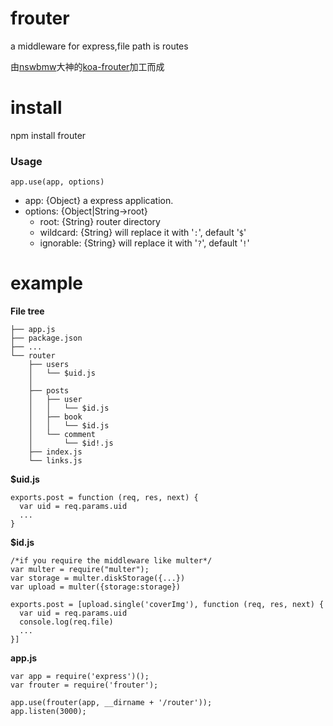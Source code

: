 # frouter
  a middleware for express,file path is routes
  
  由[nswbmw](https://github.com/nswbmw)大神的[koa-frouter](https://github.com/nswbmw/koa-frouter)加工而成

# install
  npm install frouter

### Usage

```
app.use(app, options)
```
- app: {Object} a express application.
- options: {Object|String->root}
  - root: {String} router directory
  - wildcard: {String} will replace it with '`:`', default '`$`'
  - ignorable: {String} will replace it with '`?`', default '`!`'

# example

**File tree**

```
├── app.js
├── package.json
├── ...
└── router
    ├── users
    │   └── $uid.js
    │
    ├── posts
    │   ├── user
    │   │   └── $id.js
    │   ├── book
    │   │   └── $id.js
    │   └── comment
    │       └── $id!.js
    ├── index.js
    └── links.js
```
**$uid.js**

```
exports.post = function (req, res, next) {
  var uid = req.params.uid
  ...
}
```


**$id.js**

```
/*if you require the middleware like multer*/
var multer = require("multer");
var storage = multer.diskStorage({...})
var upload = multer({storage:storage})

exports.post = [upload.single('coverImg'), function (req, res, next) {
  var uid = req.params.uid
  console.log(req.file)
  ...
}]
```

**app.js**

```
var app = require('express')();
var frouter = require('frouter');

app.use(frouter(app, __dirname + '/router'));
app.listen(3000);
```
